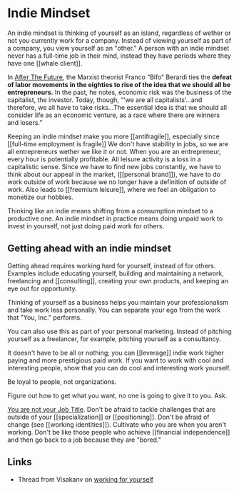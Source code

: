 # Indie Mindset

An indie mindset is thinking of yourself as an island, regardless of wether or not you currently work for a company. Instead of viewing yourself as part of a company, you view yourself as an "other." A person with an indie mindset never has a full-time job in their mind, instead they have periods where they have one [[whale client]].

In [After The Future](https://www.amazon.com/After-Future-Franco-Bifo-Berardi/dp/1849350590), the Marxist theorist Franco “Bifo” Berardi ties the **defeat of labor movements in the eighties to rise of the idea that we should all be entrepreneurs.** In the past, he notes, economic risk was the business of the capitalist, the investor. Today, though, “‘we are all capitalists’…and therefore, we all have to take risks…The essential idea is that we should all consider life as an economic venture, as a race where there are winners and losers.”

Keeping an indie mindset make you more [[antifragile]], especially since [[full-time employment is fragile]] We don't have stability in jobs, so we are all entrepreneurs wether we like it or not. When you are an entrepreneur, every hour is potentially profitable. All leisure activity is a loss in a capitalistic sense. Since we have to find new jobs constantly, we have to think about our appeal in the market, ([[personal brand]]), we have to do work outside of work because we no longer have a definition of outside of work. Also leads to [[freemium leisure]], where we feel an obligation to monetize our hobbies.

Thinking like an indie means shifting from a consumption mindset to a productive one. An indie mindset in practice means doing unpaid work to invest in yourself, not just doing paid work for others.

## Getting ahead with an indie mindset

Getting ahead requires working hard for yourself, instead of for others. Examples include educating yourself, building and maintaining a network, freelancing and [[consulting]], creating your own products, and keeping an eye out for opportunity.

Thinking of yourself as a business helps you maintain your professionalism and take work less personally. You can separate your ego from the work that "You, Inc." performs.

You can also use this as part of your personal marketing. Instead of pitching yourself as a freelancer, for example, pitching yourself as a consultancy.

It doesn't have to be all or nothing; you can [[leverage]] indie work higher paying and more prestigious paid work. If you want to work with cool and interesting people, show that you can do cool and interesting work yourself.

Be loyal to people, not organizations.

Figure out how to get what you want, no one is going to give it to you. Ask.

[You are not your Job Title](https://briancasel.com/you-are-not-your-job-title/). Don't be afraid to tackle challenges that are outside of your [[specialization]] or [[positioning]]. Don't be afraid of change (see [[working identities]]). Cultivate who you are when you aren't working. Don't be like those people who achieve [[financial independence]] and then go back to a job because they are "bored."

## Links

- Thread from Visakanv on [working for yourself](https://twitter.com/visakanv/status/1448290320035172358)
